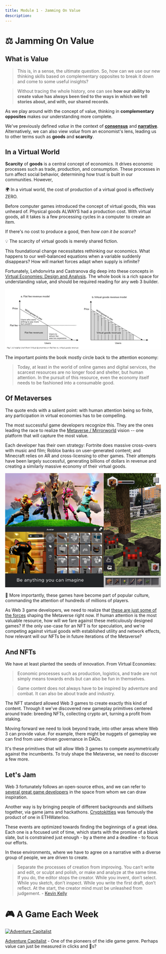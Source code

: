 ```yaml
---
title: Module 1 - Jamming On Value
description:
---
```


# ⚖ Jamming On Value


## What is Value
> This is, in a sense, the ultimate question. So, how can we use our new thinking skills based on complementary opposites to break it down and come to some useful insights?

> Without tracing the whole history, one can see **how our ability to create value has always been tied to the ways in which we tell stories about, and with, our shared records**. 

As we play around with the concept of value, thinking in **complementary opposites** makes our understanding more complete. 

We've previously defined *value* in the context of [**consensus**](../../../module-1/value/#consensus) and [**narrative**](../../../module-1/value/#narrative). Alternatively, we can also view *value* from an economist's lens, leading us to other terms such as **goods** and **scarcity**.

## In a Virtual World

**Scarcity** of **goods** is a central concept of economics. It drives economic processes such as trade, production, and consumption. These processes in turn affect social behavior, determining how trust is built in our communities. However,

<div class="lightbulb">
🌍 In a virtual world, the cost of production of a virtual good is effectively ZERO.
</div>

Before computer games introduced the concept of virtual goods, this was unheard of. Physical goods ALWAYS had a production cost. With virtual goods, all it takes is a few processing cycles in a computer to create an item.

If there's no cost to produce a good, then *how can it be scarce*?

<div class="lightbulb">
💡 The scarcity of virtual goods is merely shared fiction.
</div>

This foundational change necessitates rethinking our economics. What happens to our well-balanced equations when a variable suddenly disappears? How will market forces adapt when supply is infinite?

Fortunately, Lehdonvirta and Castranova dig deep into these concepts in [ Virtual Economies: Design and Analysis](../module-0/curated.md#virtual-economies-design-and-analysis). The whole book is a rich space for understanding value, and should be required reading for any web 3 builder. 

![Virtual Goods](./img/virtualgoods.png)

The important points the book mostly circle back to the attention economy:

> Today, at least in the world of online games and digital services, the scarcest resources are no longer food and shelter, but human attention. In the pursuit of this resource, even the economy itself needs to be fashioned into a consumable good.

## Of Metaverses

The quote ends with a salient point: with human attention being so finite, any participation in virtual economies has to be compelling.

The most successful game developers recognize this. They are the ones leading the race to realize the [Metaverse / Mirrorworld](./crafted.md#of-mirrorworlds-and-metaverses) vision -- one platform that will capture the most value. 

Each developer has their own strategy: Fortnite does massive cross-overs with music and film; Roblox banks on user-generated content; and Minecraft relies on AR and cross-licensing to other games. Their attempts have been largely successful, generating billions of dollars in revenue and creating a similarly massive economy of their virtual goods.

![Metaverse](./img/metaverse.png)

<div class="lightbulb">
👀 More importantly, these games have become part of popular culture, commanding the attention of hundreds of millions of players.
</div>

As Web 3 game developers, we need to realize that [these are just some of the forces](./crafted.md#industry-references) shaping the Metaverse right now. If human attention is the most valuable resource, how will we fare against these meticulously designed games? If the only use-case for an NFT is for speculation, and we're competing against virtual goods with established utility and network effects, how relevant will our NFTs be in future iterations of the Metaverse?

## And NFTs

We have at least planted the seeds of innovation. From Virtual Economies:

> Economic processes such as production, logistics, and trade are not simply means towards ends but can also be fun in themselves.

> Game content does not always have to be inspired by adventure and combat. It can also be about trade and industry.

The NFT standard allowed Web 3 games to create exactly this kind of content. Through it we've discovered new gameplay primitives centered around trade: breeding NFTs, collecting crypto art, turning a profit from staking. 

Moving forward we need to look beyond trade, into other areas where Web 3 can provide value. For example, there might be nuggets of gameplay we can find from user-driven governance in DAOs.

It's these primitives that will allow Web 3 games to compete asymmetrically against the incumbents. To truly shape the Metaverse, we need to discover a few more. 

## Let's Jam

Web 3 fortunately follows an open-source ethos, and we can refer to [several great game developers](./curated.md#web-3-game-developers-to-follow) in the space from whom we can draw inspiration.

Another way is by bringing people of different backgrounds and skillsets together, via game jams and hackathons. [Cryptokitties](./curated.md#cryptokitties-origin-story) was famously the product of one in ETHWaterloo.

These events are optimized towards finding the beginnings of a great idea. Each one is a focused unit of time, which starts with the promise of a blank slate, but is constrained just enough - by a theme and a deadline - to focus our efforts.

In these environments, where we have to agree on a narrative with a diverse group of people, we are driven to create.

> Separate the processes of creation from improving. You can’t write and edit, or sculpt and polish, or make and analyze at the same time. If you do, the editor stops the creator. While you invent, don’t select. While you sketch, don’t inspect. While you write the first draft, don’t reflect. At the start, the creator mind must be unleashed from judgement. - <a target="_blank" rel="noopener noreferrer" href="https://kk.org/thetechnium/68-bits-of-unsolicited-advice/">Kevin Kelly</a>

# 🎮 A Game Each Week

<a target="_blank" rel="noopener noreferrer" href="https://en.gameslol.net/adventure-capitalist-1086.html"><img src="../img/adcap.png" class="center-img" alt="Adventure Capitalist" /></a>

<a target="_blank" rel="noopener noreferrer" href="https://en.gameslol.net/adventure-capitalist-1086.html">Adventure Capitalist</a> - One of the pioneers of the idle game genre. Perhaps value can just be measured in clicks and 🍋s?
